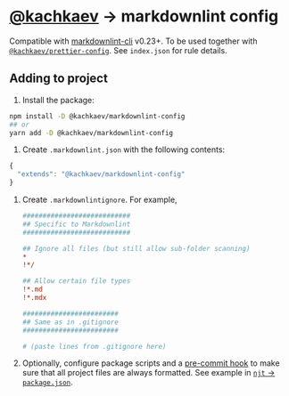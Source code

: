 # [@kachkaev](https://github.com/kachkaev) → markdownlint config

Compatible with [markdownlint-cli](https://www.npmjs.com/package/markdownlint-cli) v0.23+.
To be used together with [`@kachkaev/prettier-config`](https://www.npmjs.com/package/@kachkaev/prettier-config).
See `index.json` for rule details.

## Adding to project

1.  Install the package:

```sh
npm install -D @kachkaev/markdownlint-config
## or
yarn add -D @kachkaev/markdownlint-config
```

1.  Create `.markdownlint.json` with the following contents:

```js
{
  "extends": "@kachkaev/markdownlint-config"
}

```

1.  Create `.markdownlintignore`.
    For example,

    ```ini
    ###########################
    ## Specific to Markdownlint
    ###########################
    
    ## Ignore all files (but still allow sub-folder scanning)
    *
    !*/
    
    ## Allow certain file types
    !*.md
    !*.mdx
    
    ########################
    ## Same as in .gitignore
    ########################
    
    # (paste lines from .gitignore here)
    ```

1.  Optionally, configure package scripts and a [pre-commit hook](https://prettier.io/docs/en/precommit.html#__docusaurus) to make sure that all project files are always formatted.
    See example in [`njt` → `package.json`](https://github.com/kachkaev/njt/blob/master/package.json).
